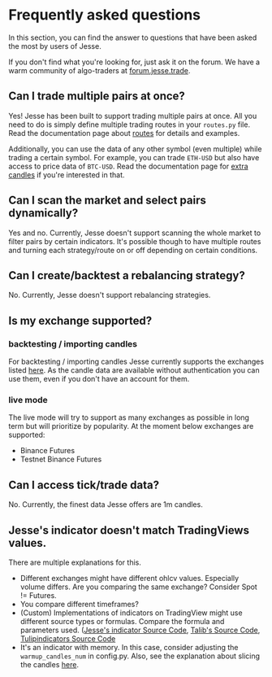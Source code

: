 # Frequently asked questions 

In this section, you can find the answer to questions that have been asked the most by users of Jesse.

If you don't find what you're looking for, just ask it on the forum. We have a warm community of algo-traders at [forum.jesse.trade](https://forum.jesse.trade).

## Can I trade multiple pairs at once? 

Yes! Jesse has been built to support trading multiple pairs at once. All you need to do is simply define multiple trading routes in your `routes.py` file. Read the documentation page about [routes](/docs/routes.html#trading-multiple-routes) for details and examples.

Additionally, you can use the data of any other symbol (even multiple) while trading a certain symbol. For example, you can trade `ETH-USD` but also have access to price data of `BTC-USD`. Read the documentation page for [extra candles](/docs/routes.html#using-multiple-time-frames) if you're interested in that. 

## Can I scan the market and select pairs dynamically?

Yes and no. Currently, Jesse doesn't support scanning the whole market to filter pairs by certain indicators. It's possible though to have multiple routes and turning each strategy/route on or off depending on certain conditions. 

## Can I create/backtest a rebalancing strategy?

No. Currently, Jesse doesn't support rebalancing strategies.

## Is my exchange supported?

### backtesting / importing candles
For backtesting / importing candles Jesse currently supports the exchanges listed [here](https://docs.jesse.trade/docs/import-candles.html#supported-exchanges). As the candle data are available without authentication you can use them, even if you don't have an account for them. 

### live mode
The live mode will try to support as many exchanges as possible in long term but will prioritize by popularity. At the moment below exchanges are supported:

- Binance Futures
- Testnet Binance Futures

## Can I access tick/trade data?
No. Currently, the finest data Jesse offers are 1m candles. 

## Jesse's indicator doesn't match TradingViews values.
There are multiple explanations for this. 
- Different exchanges might have different ohlcv values. Especially volume differs. Are you comparing the same exchange? Consider Spot != Futures. 
- You compare different timeframes?
- (Custom) Implementations of indicators on TradingView might use different source types or formulas. Compare the formula and parameters used. ([Jesse's indicator Source Code](https://github.com/jesse-ai/jesse/tree/master/jesse/indicators), [Talib's Source Code](https://sourceforge.net/projects/ta-lib/), [Tulipindicators Source Code](https://github.com/TulipCharts/tulipindicators/tree/master/indicators) 
- It's an indicator with memory. In this case, consider adjusting the `warmup_candles_num` in config.py. Also, see the explanation about slicing the candles [here](https://docs.jesse.trade/docs/indicators/custom-indicators.html#slicing-the-candles).
